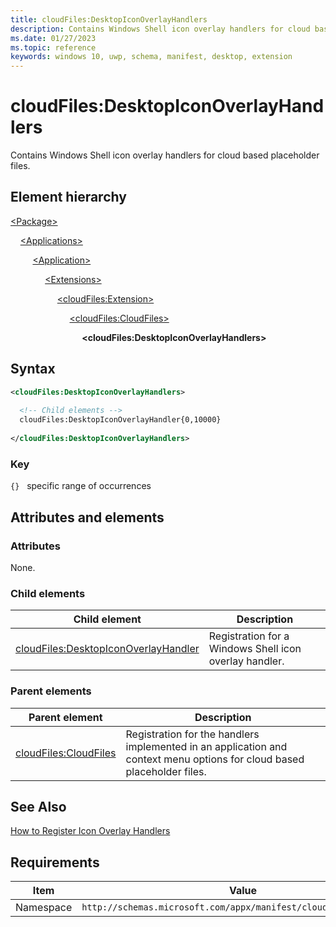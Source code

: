 ```yaml
---
title: cloudFiles:DesktopIconOverlayHandlers
description: Contains Windows Shell icon overlay handlers for cloud based placeholder files. (cloudFiles:DesktopIconOverlayHandlers)
ms.date: 01/27/2023
ms.topic: reference
keywords: windows 10, uwp, schema, manifest, desktop, extension 
---
```


# cloudFiles:DesktopIconOverlayHandlers

Contains Windows Shell icon overlay handlers for cloud based placeholder files. 

## Element hierarchy

[\<Package\>](element-package.md)

&nbsp;&nbsp;&nbsp;&nbsp;[\<Applications\>](element-applications.md)

&nbsp;&nbsp;&nbsp;&nbsp; &nbsp;&nbsp;&nbsp;&nbsp;[\<Application\>](element-application.md)

&nbsp;&nbsp;&nbsp;&nbsp; &nbsp;&nbsp;&nbsp;&nbsp; &nbsp;&nbsp;&nbsp;&nbsp;[\<Extensions\>](element-1-extensions.md)

&nbsp;&nbsp;&nbsp;&nbsp; &nbsp;&nbsp;&nbsp;&nbsp; &nbsp;&nbsp;&nbsp;&nbsp; &nbsp;&nbsp;&nbsp;&nbsp;[\<cloudFiles:Extension\>](element-cloudfiles-extension.md)

&nbsp;&nbsp;&nbsp;&nbsp; &nbsp;&nbsp;&nbsp;&nbsp; &nbsp;&nbsp;&nbsp;&nbsp; &nbsp;&nbsp;&nbsp;&nbsp; &nbsp;&nbsp;&nbsp;&nbsp;[\<cloudFiles:CloudFiles\>](element-cloudfiles-cloudfiles.md)

&nbsp;&nbsp;&nbsp;&nbsp; &nbsp;&nbsp;&nbsp;&nbsp; &nbsp;&nbsp;&nbsp;&nbsp; &nbsp;&nbsp;&nbsp;&nbsp; &nbsp;&nbsp;&nbsp;&nbsp; &nbsp;&nbsp;&nbsp;&nbsp;**\<cloudFiles:DesktopIconOverlayHandlers\>**

## Syntax

```xml
<cloudFiles:DesktopIconOverlayHandlers>
    
  <!-- Child elements -->
  cloudFiles:DesktopIconOverlayHandler{0,10000} 
    
</cloudFiles:DesktopIconOverlayHandlers>
```

### Key

`{}`   specific range of occurrences

## Attributes and elements

### Attributes

None.

### Child elements

| Child element | Description |
|-|-|
| [cloudFiles:DesktopIconOverlayHandler](element-cloudfiles-desktopiconoverlayhandler.md) | Registration for a Windows Shell icon overlay handler. |

### Parent elements

| Parent element | Description |
|-|-|
| [cloudFiles:CloudFiles](element-cloudfiles-cloudfiles.md) | Registration for the handlers implemented in an application and context menu options for cloud based placeholder files. |

## See Also

[How to Register Icon Overlay Handlers](/windows/win32/shell/how-to-register-icon-overlay-handlers)

## Requirements

| Item  | Value  |
|--|--|
| Namespace | `http://schemas.microsoft.com/appx/manifest/cloudfiles/windows10` |
